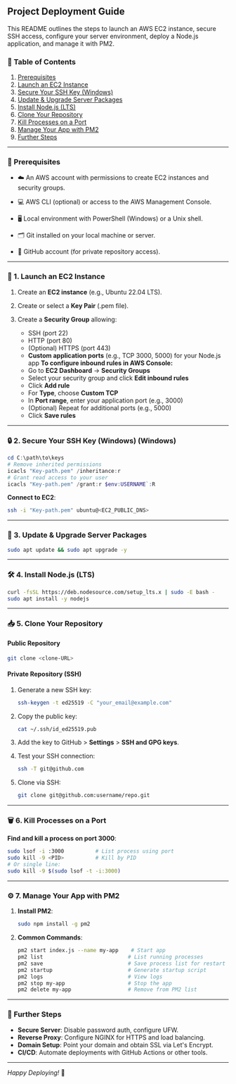 ## Project Deployment Guide

This README outlines the steps to launch an AWS EC2 instance, secure SSH access, configure your server environment, deploy a Node.js application, and manage it with PM2.

### 📑 Table of Contents

1. [Prerequisites](#prerequisites)
2. [Launch an EC2 Instance](#launch-an-ec2-instance)
3. [Secure Your SSH Key (Windows)](#secure-your-ssh-key-windows)
4. [Update & Upgrade Server Packages](#update--upgrade-server-packages)
5. [Install Node.js (LTS)](#install-nodejs-lts)
6. [Clone Your Repository](#clone-your-repository)
7. [Kill Processes on a Port](#kill-processes-on-a-port)
8. [Manage Your App with PM2](#manage-your-app-with-pm2)
9. [Further Steps](#further-steps)

---

<a name="prerequisites"></a>

### 🔹 Prerequisites

* ☁️ An AWS account with permissions to create EC2 instances and security groups.

* 💻 AWS CLI (optional) or access to the AWS Management Console.

* 🖥️ Local environment with PowerShell (Windows) or a Unix shell.

* 🗂️ Git installed on your local machine or server.

* 🔐 GitHub account (for private repository access).

---

<a name="launch-an-ec2-instance"></a>

### 🚀 1. Launch an EC2 Instance

1. Create an **EC2 instance** (e.g., Ubuntu 22.04 LTS).
2. Create or select a **Key Pair** (.pem file).
3. Create a **Security Group** allowing:

   * SSH (port 22)
   * HTTP (port 80)
   * (Optional) HTTPS (port 443)
   * **Custom application ports** (e.g., TCP 3000, 5000) for your Node.js app
     **To configure inbound rules in AWS Console:**
   * Go to **EC2 Dashboard** → **Security Groups**
   * Select your security group and click **Edit inbound rules**
   * Click **Add rule**
   * For **Type**, choose **Custom TCP**
   * In **Port range**, enter your application port (e.g., 3000)
   * (Optional) Repeat for additional ports (e.g., 5000)
   * Click **Save rules**

---

<a name="secure-your-ssh-key-windows"></a>

### 🔒 2. Secure Your SSH Key (Windows) (Windows)

```powershell
cd C:\path\to\keys
# Remove inherited permissions
icacls "Key-path.pem" /inheritance:r
# Grant read access to your user
icacls "Key-path.pem" /grant:r $env:USERNAME`:R
```

**Connect to EC2**:

```bash
ssh -i "Key-path.pem" ubuntu@<EC2_PUBLIC_DNS>
```

---

<a name="update--upgrade-server-packages"></a>

### 🔄 3. Update & Upgrade Server Packages

```bash
sudo apt update && sudo apt upgrade -y
```

---

<a name="install-nodejs-lts"></a>

### 🛠️ 4. Install Node.js (LTS)

```bash
curl -fsSL https://deb.nodesource.com/setup_lts.x | sudo -E bash -
sudo apt install -y nodejs
```

---

<a name="clone-your-repository"></a>

### 📥 5. Clone Your Repository

#### Public Repository

```bash
git clone <clone-URL>
```

#### Private Repository (SSH)

1. Generate a new SSH key:

   ```bash
   ssh-keygen -t ed25519 -C "your_email@example.com"
   ```
2. Copy the public key:

   ```bash
   cat ~/.ssh/id_ed25519.pub
   ```
3. Add the key to GitHub > **Settings** > **SSH and GPG keys**.
4. Test your SSH connection:

   ```bash
   ssh -T git@github.com
   ```
5. Clone via SSH:

   ```bash
   git clone git@github.com:username/repo.git
   ```

---

<a name="kill-processes-on-a-port"></a>

### 🗑️ 6. Kill Processes on a Port

**Find and kill a process on port 3000**:

```bash
sudo lsof -i :3000          # List process using port
sudo kill -9 <PID>          # Kill by PID
# Or single line:
sudo kill -9 $(sudo lsof -t -i:3000)
```

---

<a name="manage-your-app-with-pm2"></a>

### ⚙️ 7. Manage Your App with PM2

1. **Install PM2**:

   ```bash
   sudo npm install -g pm2
   ```

2. **Common Commands**:

   ```bash
   pm2 start index.js --name my-app    # Start app
   pm2 list                           # List running processes
   pm2 save                           # Save process list for restart
   pm2 startup                        # Generate startup script
   pm2 logs                           # View logs
   pm2 stop my-app                    # Stop the app
   pm2 delete my-app                  # Remove from PM2 list
   ```

---

<a name="further-steps"></a>

### 📖 Further Steps

* **Secure Server**: Disable password auth, configure UFW.
* **Reverse Proxy**: Configure NGINX for HTTPS and load balancing.
* **Domain Setup**: Point your domain and obtain SSL via Let's Encrypt.
* **CI/CD**: Automate deployments with GitHub Actions or other tools.

---

*Happy Deploying!* 🚀
